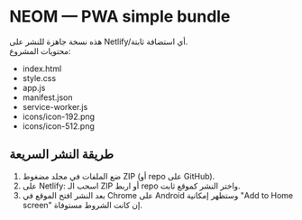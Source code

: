 # NEOM — PWA simple bundle

هذه نسخة جاهزة للنشر على Netlify/أي استضافة ثابتة.  
محتويات المشروع:
- index.html
- style.css
- app.js
- manifest.json
- service-worker.js
- icons/icon-192.png
- icons/icon-512.png

## طريقة النشر السريعة
1. ضع الملفات في مجلد مضغوط ZIP (أو repo على GitHub).
2. على Netlify: اسحب الـ ZIP أو اربط repo واختر النشر كموقع ثابت.
3. بعد النشر افتح الموقع في Chrome على Android وستظهر إمكانية "Add to Home screen" إن كانت الشروط مستوفاة.